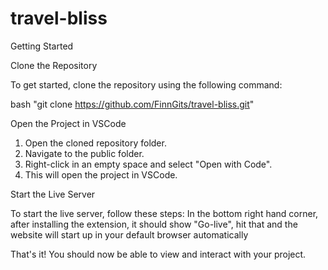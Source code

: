 # travel-bliss
Getting Started


Clone the Repository


To get started, clone the repository using the following command:


bash
"git clone https://github.com/FinnGits/travel-bliss.git"


Open the Project in VSCode


1. Open the cloned repository folder.
2. Navigate to the public folder.
3. Right-click in an empty space and select "Open with Code".
4. This will open the project in VSCode.

Start the Live Server


To start the live server, follow these steps:
In the bottom right hand corner, after installing the extension, it should show "Go-live", 
hit that and the website will start up in your default browser automatically

That's it! You should now be able to view and interact with your project.
